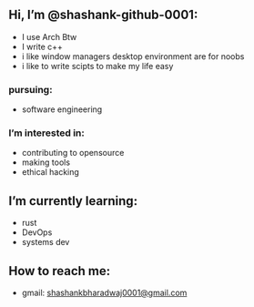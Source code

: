 ##  Hi, I’m @shashank-github-0001:

* I use Arch Btw
* I write c++
* i like window managers desktop environment are for noobs
* i like to write scipts to make my life easy

### pursuing:

* software engineering

###  I’m interested in:

* contributing to opensource
* making tools
* ethical hacking

##  I’m currently learning:

* rust
* DevOps
* systems dev

##  How to reach me:

* gmail: shashankbharadwaj0001@gmail.com
